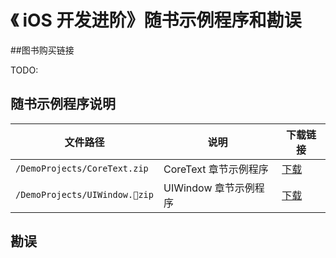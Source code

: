 《 iOS 开发进阶》随书示例程序和勘误
=======

##图书购买链接

TODO:

## 随书示例程序说明

文件路径 | 说明 | 下载链接
----- | ----- | -----
`/DemoProjects/CoreText.zip` | CoreText 章节示例程序 | [下载](https://raw.githubusercontent.com/tangqiaoboy/iOS-Pro/master/DemoProjects/CoreText.zip)
`/DemoProjects/UIWindow.zip`| UIWindow 章节示例程序| [下载](https://raw.githubusercontent.com/tangqiaoboy/iOS-Pro/master/DemoProjects/UIWindow.zip)


## 勘误



